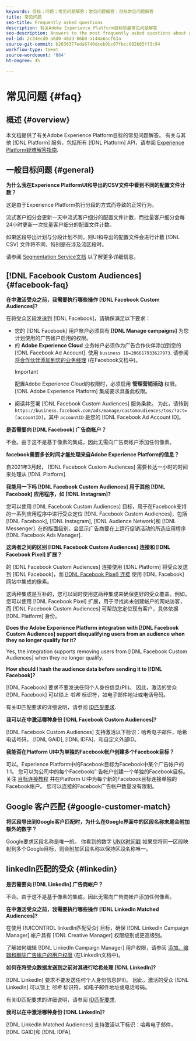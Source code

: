 ```yaml
---
keywords: 目标；问题；常见问题解答；常见问题解答；目标常见问题解答
title: 常见问题
seo-title: Frequently asked questions
description: 有关Adobe Experience Platform目标的最常见问题解答
seo-description: Answers to the most frequently asked questions about Adobe Experience Platform destinations
exl-id: 2c34ecd0-a6d0-48dd-86b0-a144a6acf61a
source-git-commit: b2636377eda6740dceb9bc07fbcc082b85ff3c94
workflow-type: tm+mt
source-wordcount: '864'
ht-degree: 4%

---
```


# 常见问题 {#faq}

## 概述 {#overview}

本文档提供了有关Adobe Experience Platform目标的常见问题解答。 有关与其他 [!DNL Platform] 服务，包括所有 [!DNL Platform] API，请参阅 [Experience Platform疑难解答指南](../landing/troubleshooting.md).

## 一般目标问题 {#general}

**为什么我在Experience PlatformUI和导出的CSV文件中看到不同的配置文件计数？**

这是由于Experience Platform执行分段的方式而导致的正常行为。

流式客户细分会更新一天中流式客户细分的配置文件计数，而批量客户细分会每24小时更新一次批量客户细分的配置文件计数。

如果区段导出计划与分段计划不同，则UI和导出的配置文件会进行计数 [!DNL CSV] 文件将不同，特别是在涉及流区段时。

请参阅 [Segmentation Service文档](../segmentation/home.md) 以了解更多详细信息。

## [!DNL Facebook Custom Audiences] {#facebook-faq}

**在中激活受众之前，我需要执行哪些操作 [!DNL Facebook Custom Audiences]?**

在将受众区段发送到 [!DNL Facebook]，请确保满足以下要求：

* 您的 [!DNL Facebook] 用户帐户必须具有 **[!DNL Manage campaigns]** 为您计划使用的广告帐户启用的权限。
* 的 **Adobe Experience Cloud** 业务帐户必须作为广告合作伙伴添加到您的 [!DNL Facebook Ad Account]. 使用 `business ID=206617933627973`. 请参阅 [将合作伙伴添加到您的业务经理](https://www.facebook.com/business/help/1717412048538897) (在Facebook文档中)。
   >[!IMPORTANT]
   >
   > 配置Adobe Experience Cloud的权限时，必须启用 **管理营销活动** 权限。 [!DNL Adobe Experience Platform] 集成要求具备此权限。
* 阅读并签署 [!DNL Facebook Custom Audiences] 服务条款。 为此，请转到 `https://business.facebook.com/ads/manage/customaudiences/tos/?act=[accountID]`，其中 `accountID` 是您的 [!DNL Facebook Ad Account ID]。

**是否需要向 [!DNL Facebook] 广告商帐户？**

不会。由于这不是基于像素的集成，因此无需向广告商帐户添加任何像素。

**facebook需要多长时间才能处理来自Adobe Experience Platform的信息？**

自2021年3月起， [!DNL Facebook Custom Audiences] 需要长达一小时的时间来处理从 [!DNL Platform].

**我能用一下吗 [!DNL Facebook Custom Audiences] 用于其他 [!DNL Facebook] 应用程序，如 [!DNL Instagram]?**

您可以使用 [!DNL Facebook Custom Audiences] 目标，用于在Facebook支持的一系列应用程序中进行受众定位 [!DNL Facebook Custom Audiences]，包括 [!DNL Facebook], [!DNL Instagram], [!DNL Audience Network]和 [!DNL Messenger]. 在的版面级别，会显示广告商要在上运行促销活动的所选应用程序 [!DNL Facebook Ads Manager].

**这两者之间的区别 [!DNL Facebook Custom Audiences] 连接和 [!DNL Facebook Pixel] 扩展？**

的 [!DNL Facebook Custom Audiences] 连接使用 [!DNL Platform] 将受众发送到 [!DNL Facebook]，而 [[!DNL Facebook Pixel] 连接](../destinations/catalog/advertising/facebook-pixel.md) 使用 [!DNL Facebook] 网站中集成的像素。

这两种集成是互补的，您可以同时使用这两种集成来确保更好的受众覆盖。例如，您可以使用 [!DNL Facebook Pixel] 扩展，用于寻找尚未创建帐户的网站访客，而 [!DNL Facebook Custom Audiences] 可帮助您定位现有客户，具体依据 [!DNL Platform] 身份。

**Does the Adobe Experience Platform integration with [!DNL Facebook Custom Audiences] support disqualifying users from an audience when they no longer qualify for it?**

Yes, the integration supports removing users from [!DNL Facebook Custom Audiences] when they no longer qualify.

**How should I hash the audience data before sending it to [!DNL Facebook]?**

[!DNL Facebook] 要求不要发送任何个人身份信息(PII)。 因此，激活的受众 [!DNL Facebook] 可以锁上 *哈希* 标识符，如电子邮件地址或电话号码。

有关ID匹配要求的详细说明，请参阅 [ID匹配要求](catalog/social/facebook.md#id-matching-requirements).

**我可以在中激活哪种身份 [!DNL Facebook Custom Audiences]?**

[!DNL Facebook Custom Audiences] 支持激活以下标识：哈希电子邮件，哈希电话号码， [!DNL GAID], [!DNL IDFA]、和自定义外部ID。

**我能否在Platform UI中为单独的Facebook帐户创建多个Facebook目标？**

可以。Experience Platform中的Facebook目标为Facebook中某个广告帐户的1:1。 您可以为公司中的每个Facebook广告帐户创建一个单独的Facebook目标。 关注 [目标连接教程](/help/destinations/ui/connect-destination.md) 并在Platform UI中为每个新的Facebook目标连接单独的Facebook帐户。 您可以连接的Facebook广告帐户数量没有限制。

## Google 客户匹配 {#google-customer-match}

**将区段导出到Google客户匹配时，为什么在Google界面中的区段名称末尾会附加额外的数字？**

Google要求区段名称是唯一的。 你看到的数字 [UNIX时间戳](https://www.unixtimestamp.com/) 如果您将同一区段映射到多个Google目标，则会附加区段名称以保持区段名称唯一。

## linkedIn匹配的受众 {#linkedin}

**是否需要向 [!DNL LinkedIn] 广告商帐户？**

不会。由于这不是基于像素的集成，因此无需向广告商帐户添加任何像素。

**在中激活受众之前，我需要执行哪些操作 [!DNL LinkedIn Matched Audiences]?**

在使用 [!UICONTROL linkedIn匹配受众] 目标，确保 [!DNL LinkedIn Campaign Manager] 帐户具有 [!DNL Creative Manager] 权限级别或更高级别。

了解如何编辑 [!DNL LinkedIn Campaign Manager] 用户权限，请参阅 [添加、编辑和删除广告帐户的用户权限](https://www.linkedin.com/help/lms/answer/5753) (在LinkedIn文档中)。

**如何在将受众数据发送到之前对其进行哈希处理 [!DNL LinkedIn]?**

[!DNL LinkedIn] 要求不要发送任何个人身份信息(PII)。 因此，激活的受众 [!DNL LinkedIn] 可以锁上 *哈希* 标识符，如电子邮件地址或电话号码。

有关ID匹配要求的详细说明，请参阅 [ID匹配要求](catalog/social/linkedin.md#id-matching-requirements).

**我可以在中激活哪种身份 [!DNL LinkedIn]?**

[!DNL LinkedIn Matched Audiences] 支持激活以下标识：哈希电子邮件， [!DNL GAID]和 [!DNL IDFA].
